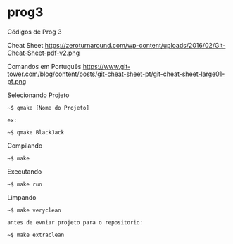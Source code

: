 # prog3
Códigos de Prog 3

Cheat Sheet
<https://zeroturnaround.com/wp-content/uploads/2016/02/Git-Cheat-Sheet-pdf-v2.png>

Comandos em Português
<https://www.git-tower.com/blog/content/posts/git-cheat-sheet-pt/git-cheat-sheet-large01-pt.png>

Selecionando Projeto

    ~$ qmake [Nome do Projeto]
    
    ex:
    
    ~$ qmake BlackJack

Compilando

    ~$ make

Executando

    ~$ make run
    
Limpando

    ~$ make veryclean
    
    antes de evniar projeto para o repositorio:
    
    ~$ make extraclean

